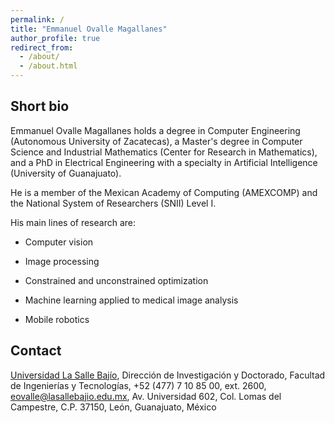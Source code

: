 ```yaml
---
permalink: /
title: "Emmanuel Ovalle Magallanes"
author_profile: true
redirect_from: 
  - /about/
  - /about.html
---
```




## Short bio

Emmanuel Ovalle Magallanes holds a degree in Computer Engineering (Autonomous University of Zacatecas), a Master's degree in Computer Science and Industrial Mathematics (Center for Research in Mathematics), and a PhD in Electrical Engineering with a specialty in Artificial Intelligence (University of Guanajuato).

He is a member of the Mexican Academy of Computing (AMEXCOMP) and the National System of Researchers (SNII) Level I.

His main lines of research are:

* Computer vision

* Image processing

* Constrained and unconstrained optimization

* Machine learning applied to medical image analysis

* Mobile robotics

## Contact

[Universidad La Salle Bajío](https://www.lasallebajio.edu.mx/), Dirección de Investigación y Doctorado, Facultad de Ingenierías y Tecnologías, +52 (477) 7 10 85 00, ext. 2600,  [eovalle@lasallebajio.edu.mx](mailto:eovalle@lasallebajio.edu.mx), Av. Universidad 602, Col. Lomas del Campestre, C.P. 37150, León, Guanajuato, México


